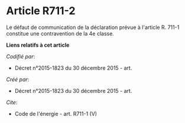 # Article R711-2

Le défaut de communication de la déclaration prévue à l'article R. 711-1 constitue une contravention de la 4e classe.

**Liens relatifs à cet article**

_Codifié par_:

  - Décret n°2015-1823 du 30 décembre 2015 - art.

_Créé par_:

  - Décret n°2015-1823 du 30 décembre 2015 - art.

_Cite_:

  - Code de l'énergie - art. R711-1 (V)
